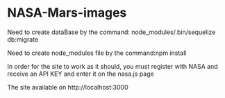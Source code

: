 # NASA-Mars-images


Need to create dataBase by the command: node_modules/.bin/sequelize db:migrate

Need to create node_modules file by the command:npm install 

In order for the site to work as it should, you must register with NASA and receive an API KEY and enter it on
the nasa.js page

The site available on http://localhost:3000
